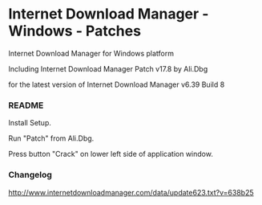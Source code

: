 #     Internet Download Manager - Windows - Patches

Internet Download Manager for Windows platform

Including Internet Download Manager Patch v17.8 by Ali.Dbg

for the latest version of Internet Download Manager v6.39 Build 8

### README

Install Setup.

Run "Patch" from Ali.Dbg.

Press button "Crack" on lower left side of application window.

### Changelog

http://www.internetdownloadmanager.com/data/update623.txt?v=638b25
